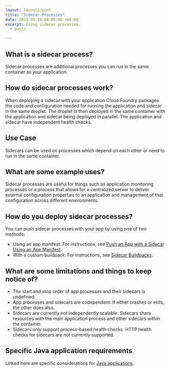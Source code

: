 ```yaml
---
layout: layouts/post
title: "Sidecar Processes"
date: 2023-04-18 00:00:00 +00:00
excerpt: Using sidecar processes.
  - posts

---
```


## What is a sidecar process?
Sidecar processes are additional processes you can run in the same container as your application.

## How do sidecar processes work?
When deploying a sidecar with your application Cloud Foundry packages the code and configuration needed for running the application and sidecar in the same droplet. The droplet is then deployed in the same container with the application and sidecar being deployed in parallel. The application and sidecar have independent health checks.

## Use Case
Sidecars can be used on processes which depend on each other or need to run in the same container.

## What are some example uses?
Sidecar processes are useful for things such as application monitoring processes or a process that allows for a centralized server to deliver external configuration properties to an application and management of that configuration across different environments.

## How do you deploy sidecar processes?
You can push sidecar processes with your app by using one of two methods:
* Using an app manifest. For instructions, see [Push an App with a Sidecar Using an App Manifest](https://docs.cloudfoundry.org/devguide/sidecars.html#create).
* With a custom buildpack. For instructions, see [Sidecar Buildpacks](https://docs.cloudfoundry.org/buildpacks/sidecar-buildpacks.html).

## What are some limitations and things to keep notice of?

* The start and stop order of app processes and their sidecars is undefined.
* App processes and sidecars are codependent: If either crashes or exits, the other does also.
* Sidecars are currently not independently scalable. Sidecars share resources with the main application process and other sidecars within the container.
* Sidecars only support process-based health checks. HTTP health checks for sidecars are not currently supported.

## Specific Java application requirements
Linked here are specific considerations for [Java applications](https://docs.cloudfoundry.org/devguide/sidecars.html#java).
